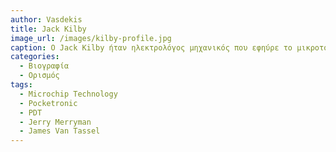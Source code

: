 ```yaml
---
author: Vasdekis
title: Jack Kilby
image_url: /images/kilby-profile.jpg
caption: Ο Jack Kilby ήταν ηλεκτρολόγος μηχανικός που εφηύρε το μικροτσιπ. Μέσω αυτού, σχεδίασε και δημιούργησε την πρώτη αριθμομηχανή σε μέγεθος τσέπης, που ονομάζεται "Pocketronic". Εφηύρε, επίσης, τον θερμικό εκτυπωτή που χρησιμοποιείται στα Portable Data Terminals.
categories:
  - Βιογραφία 
  - Ορισμός 
tags:
  - Microchip Technology
  - Pocketronic
  - PDT
  - Jerry Merryman
  - James Van Tassel
---
```

